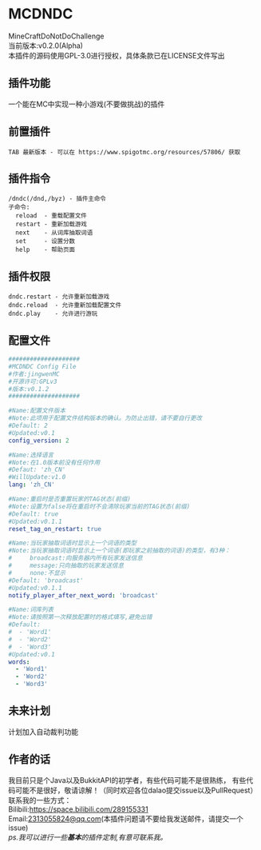 # MCDNDC
MineCraftDoNotDoChallenge  
当前版本:v0.2.0(Alpha)  
本插件的源码使用GPL-3.0进行授权，具体条款已在LICENSE文件写出  

## 插件功能
一个能在MC中实现一种小游戏(不要做挑战)的插件

## 前置插件
```
TAB 最新版本 - 可以在 https://www.spigotmc.org/resources/57806/ 获取
```

## 插件指令
```text
/dndc(/dnd,/byz) - 插件主命令
子命令:
  reload  - 重载配置文件
  restart - 重新加载游戏
  next    - 从词库抽取词语
  set     - 设置分数
  help    - 帮助页面
```

## 插件权限
```text
dndc.restart - 允许重新加载游戏
dndc.reload  - 允许重新加载配置文件
dndc.play    - 允许进行游玩
```

## 配置文件
```yaml
####################
#MCDNDC Config File
#作者:jingwenMC
#开源许可:GPLv3
#版本:v0.1.2
####################

#Name:配置文件版本
#Note:此项用于配置文件结构版本的确认。为防止出错，请不要自行更改
#Default: 2
#Updated:v0.1
config_version: 2

#Name:选择语言
#Note:在1.0版本前没有任何作用
#Defaut: 'zh_CN'
#WillUpdate:v1.0
lang: 'zh_CN'

#Name:重启时是否重置玩家的TAG状态(前缀)
#Note:设置为false将在重启时不会清除玩家当前的TAG状态(前缀)
#Default: true
#Updated:v0.1.1
reset_tag_on_restart: true

#Name:当玩家抽取词语时显示上一个词语的类型
#Note:当玩家抽取词语时显示上一个词语(即玩家之前抽取的词语)的类型，有3种：
#     broadcast:向服务器内所有玩家发送信息
#     message:只向抽取的玩家发送信息
#     none:不显示
#Default: 'broadcast'
#Updated:v0.1.1
notify_player_after_next_word: 'broadcast'

#Name:词库列表
#Note:请按照第一次释放配置时的格式填写,避免出错
#Default:
#  - 'Word1'
#  - 'Word2'
#  - 'Word3'
#Updated:v0.1
words:
  - 'Word1'
  - 'Word2'
  - 'Word3'
```

## 未来计划
计划加入自动裁判功能

## 作者的话
我目前只是个Java以及BukkitAPI的初学者，有些代码可能不是很熟练，
有些代码可能不是很好，敬请谅解！（同时欢迎各位dalao提交issue以及PullRequest）  
联系我的一些方式：  
Bilibili:https://space.bilibili.com/289155331  
Email:2313055824@qq.com(本插件问题请不要给我发送邮件，请提交一个issue)  
_ps.我可以进行一些**基本**的插件定制,有意可联系我。_